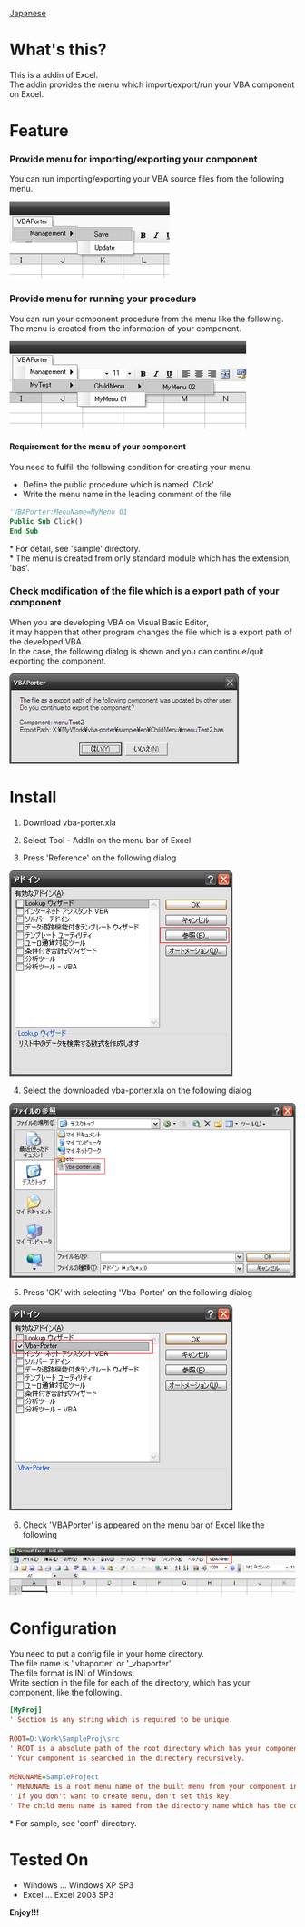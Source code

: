 [Japanese](https://github.com/aki2o/vba-porter/blob/master/README-ja.md)

What's this?
============

This is a addin of Excel.  
The addin provides the menu which import/export/run your VBA component on Excel.


Feature
=======

### Provide menu for importing/exporting your component

You can run importing/exporting your VBA source files from the following menu.

![defaultmenu](img/defaultmenu.png)

### Provide menu for running your procedure

You can run your component procedure from the menu like the following.  
The menu is created from the information of your component.

![yourmenu](img/yourmenu.png)

#### Requirement for the menu of your component

You need to fulfill the following condition for creating your menu.

* Define the public procedure which is named 'Click'
* Write the menu name in the leading comment of the file

```vb
'VBAPorter:MenuName=MyMenu 01
Public Sub Click()
End Sub
```

\* For detail, see 'sample' directory.  
\* The menu is created from only standard module which has the extension, 'bas'.

### Check modification of the file which is a export path of your component

When you are developing VBA on Visual Basic Editor,  
it may happen that other program changes the file which is a export path of the developed VBA.  
In the case, the following dialog is shown and you can continue/quit exporting the component.

![confirmexport](img/confirmexport.png)


Install
=======

1. Download vba-porter.xla

2. Select Tool - AddIn on the menu bar of Excel

3. Press 'Reference' on the following dialog

![install1](img/install1.png)

4. Select the downloaded vba-porter.xla on the following dialog

![install2](img/install2.png)

5. Press 'OK' with selecting 'Vba-Porter' on the following dialog

![install3](img/install3.png)

6. Check 'VBAPorter' is appeared on the menu bar of Excel like the following

![install4](img/install4.png)


Configuration
=============

You need to put a config file in your home directory.  
The file name is '.vbaporter' or '_vbaporter'.  
The file format is INI of Windows.  
Write section in the file for each of the directory, which has your component, like the following.

```ini
[MyProj]
' Section is any string which is required to be unique.

ROOT=D:\Work\SampleProj\src
' ROOT is a absolute path of the root directory which has your component.
' Your component is searched in the directory recursively.

MENUNAME=SampleProject
' MENUNAME is a root menu name of the built menu from your component in ROOT.
' If you don't want to create menu, don't set this key.
' The child menu name is named from the directory name which has the component.
```

\* For sample, see 'conf' directory.  


Tested On
=========

* Windows ... Windows XP SP3
* Excel ... Excel 2003 SP3


**Enjoy!!!**

